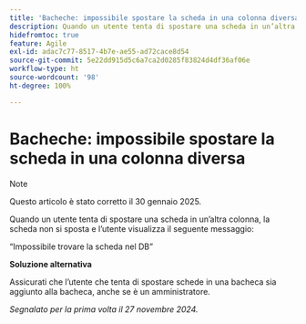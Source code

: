 ```yaml
---
title: 'Bacheche: impossibile spostare la scheda in una colonna diversa'
description: Quando un utente tenta di spostare una scheda in un’altra colonna, la scheda non si sposta e l’utente visualizza un messaggio.
hidefromtoc: true
feature: Agile
exl-id: adac7c77-8517-4b7e-ae55-ad72cace8d54
source-git-commit: 5e22dd915d5c6a7ca2d0285f83824d4df36af06e
workflow-type: ht
source-wordcount: '98'
ht-degree: 100%

---
```


# Bacheche: impossibile spostare la scheda in una colonna diversa

>[!NOTE]
>
>Questo articolo è stato corretto il 30 gennaio 2025.

Quando un utente tenta di spostare una scheda in un’altra colonna, la scheda non si sposta e l’utente visualizza il seguente messaggio:

“Impossibile trovare la scheda nel DB”

**Soluzione alternativa**

Assicurati che l’utente che tenta di spostare schede in una bacheca sia aggiunto alla bacheca, anche se è un amministratore.

_Segnalato per la prima volta il 27 novembre 2024._
